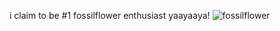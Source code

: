 i claim to be #1 fossilflower enthusiast yaayaaya!
![fossilflower](https://github.com/user-attachments/assets/a6ddb9a4-9a45-4da6-900b-3f42351ddcb9)
